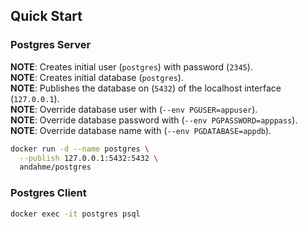 ## Quick Start

### Postgres Server
**NOTE**: Creates initial user (`postgres`) with password (`2345`).  
**NOTE**: Creates initial database (`postgres`).  
**NOTE**: Publishes the database on (`5432`) of the localhost interface (`127.0.0.1`).  
**NOTE**: Override database user with (`--env PGUSER=appuser`).  
**NOTE**: Override database password with (`--env PGPASSWORD=apppass`).  
**NOTE**: Override database name with (`--env PGDATABASE=appdb`).  
```bash
docker run -d --name postgres \
  --publish 127.0.0.1:5432:5432 \
  andahme/postgres
```

### Postgres Client
```bash
docker exec -it postgres psql
```

